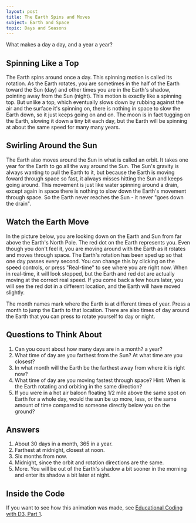 ```yaml
---
layout: post
title: The Earth Spins and Moves
subject: Earth and Space
topic: Days and Seasons
---
```

What makes a day a day, and a year a year?

Spinning Like a Top
-------------------

The Earth spins around once a day. This spinning
motion is called its rotation.
As the Earth rotates, you are sometimes in the
half of the Earth toward the Sun (day) and other times
you are in the Earth's shadow, pointing away from the Sun
(night). This motion is exactly like a spinning top.
But unlike a top, which eventually slows down by rubbing
against the air and the surface it's spinning on,
there is nothing in space to slow the Earth down, so it
just keeps going on and on. The moon is in fact tugging
on the Earth, slowing it down a tiny bit each day, but the Earth
will be spinning at about the same speed for many many years.

Swirling Around the Sun
-----------------------

The Earth also moves around the Sun in what is called
an orbit.
It takes one year for the Earth to go all the way around
the Sun.
The Sun's gravity is always wanting to pull
the Earth to it, but because the Earth is moving foward
through space so
fast, it always misses hitting the Sun and keeps going around.
This movement is just like water spinning around a drain,
except again in space there is nothing to slow down the Earth's
movement through space. So the Earth never reaches the Sun -
it never "goes down the drain".

Watch the Earth Move
--------------------

In the picture below, you are looking down on the Earth 
and Sun from far above the Earth's North Pole.
The red dot on the Earth represents you. Even though you
don't feel it, you are moving around with the Earth as it
rotates and moves through space.
The Earth's rotation has been sped up so that one day passes
every second. You can change this by clicking on the speed
controls, or press "Real-time" to see where you are right now.
When in real-time, it will look stopped, but the Earth and
red dot are actually moving at the correct real speed.
If you come back a few hours later, you will see the red
dot in a different location, and the Earth will have moved
slightly.

The month names mark where the Earth is at different times
of year. Press a month to jump the Earth to that location.
There are also times of day around the Earth that you can
press to rotate yourself to day or night.

<script src="http://d3js.org/d3.v3.min.js" charset="utf-8"></script>
<div id="vis"></div>
<script>
(function () {
var data = {
    month: 1,
    hour: 12,
    speedup: 24 * 60 * 60 * 1
};

var svg = d3.select("#vis").append("svg")
    .attr("width", 500)
    .attr("height", 500);

var speeds = svg.selectAll("text.speed")
    .data([
        {name: "Stop", speed: 0},
        {name: "Real-time (now)", speed: 1},
        {name: "Fast", speed: 24 * 60 * 60},
        {name: "Hyper-speed", speed: 24 * 60 * 60 * 5}
        ])
    .enter().append("text")
    .attr("class", "speed")
    .attr("x", 10)
    .attr("y", function (d, i) { return 20 + 20 * i; })
    .style("fill", function (d, i) { return i === 2 ? "black" : "gray"; })
    .text(function (d) { return d.name; })
    .style("cursor", "pointer")
    .on("click", function (d) {
        data.speedup = d.speed;
        if (d.speed === 1) {
            var date = new Date();
            data.month = date.getMonth() + date.getDate()/30 + 0.5;
            data.hour = date.getHours();
        }
        speeds.style("fill", function (dd) {
            return dd === d ? "black" : "gray";
        });
    });

var months = ["Jan", "Feb", "Mar", "Apr",
              "May", "Jun", "Jul", "Aug",
              "Sep", "Oct", "Nov", "Dec"];

var sun = svg.append("circle")
    .attr("cx", 250)
    .attr("cy", 250)
    .attr("r", 30)
    .style("fill", "yellow");

var orbit = svg.append("circle")
    .attr("cx", 250)
    .attr("cy", 250)
    .attr("r", 150)
    .style("fill", "none")
    .style("stroke", "black");

var earthLocation = svg.append("g")
    .attr("transform", "translate(400,250)");

var observer = earthLocation.append("circle")
    .attr("cx", 15)
    .attr("r", 5)
    .style("fill", "red");

var earth = earthLocation.append("circle")
    .attr("r", 15)
    .style("fill", "steelblue");

var earthDark = earthLocation.append("path")
    .attr("d", "m0,15 a15,15 0 1,0 0,-30")
    .style("fill", "black")
    .style("opacity", 0.5);

svg.selectAll("text.month")
    .data(months)
    .enter().append("text")
    .attr("class", "month")
    .attr("x", function (d, i) {
        var angle = 2 * Math.PI * (i + 1) / 12;
        return 250 + 200 * Math.cos(angle);
    })
    .attr("y", function (d, i) {
        var angle = 2 * Math.PI * (i + 1) / 12;
        return 250 - 200 * Math.sin(angle);
    })
    .text(function (d) { return d; })
    .style("text-anchor", "middle")
    .attr("dy", ".3em")
    .style("cursor", "pointer")
    .on("click", function (d, i) {
        data.month = i + 1;
    });

earthLocation.selectAll("g.hour")
    .data([0, 3, 6, 9, 12, 15, 18, 21])
    .enter().append("g")
    .attr("class", "hour")
    .attr("transform", function (d) {
        var angle = 2 * Math.PI * d / 24;
            x = 30 * Math.cos(angle),
            y = -30 * Math.sin(angle);
        return "translate(" + x + "," + y + ")";
    })
    .append("text")
    .text(function (d) {
        return (d % 12 === 0 ? 12 : d % 12) +
               (d < 12 ? "a" : "p");
    })
    .style("font-size", 8)
    .style("text-anchor", "middle")
    .attr("dy", ".3em")
    .style("cursor", "pointer")
    .on("click", function (d) {
        data.hour = d;
    });

function update() {
    if (data.lastTime) {
        var hourDelta = data.speedup * (Date.now() - data.lastTime) / (1000 * 60 * 60),
            dayDelta = hourDelta / 24,
            yearDelta = dayDelta / 365.242,
            monthDelta = yearDelta * 12;
        data.hour += hourDelta;
        data.month += monthDelta;
    }
    data.lastTime = Date.now();

    // Position Earth
    var angle = 2 * Math.PI * (data.month / 12),
        angleDegrees = angle * 180 / Math.PI,
        x = 250 + 150 * Math.cos(angle),
        y = 250 - 150 * Math.sin(angle);
    earthLocation.attr("transform", "translate(" + x + "," + y + ")"
        + "rotate(" + -angleDegrees + ")");

    // Position observer
    var timeAngle = 2 * Math.PI * (data.hour / 24),
        timeX = 15 * Math.cos(timeAngle),
        timeY = -15 * Math.sin(timeAngle);
    observer
        .attr("cx", timeX)
        .attr("cy", timeY);
    earthLocation.selectAll("g.hour").selectAll("text")
        .attr("transform",
            "rotate(" + angleDegrees + ")");

    setTimeout(update, 10);
}

update();

}());
</script>

Questions to Think About
------------------------

1. Can you count about how many days are in a month? a year?
2. What time of day are you farthest from the Sun? At what time are you closest?
3. In what month will the Earth be the farthest away from where it is right now?
4. What time of day are you moving fastest through space? Hint: When is
   the Earth rotating and orbiting in the same direction?
5. If you were in a hot air baloon floating 1/2 mile above the same
   spot on Earth for a whole day, would the sun be up more, less,
   or the same amount of time compared to someone directly below
   you on the ground?

Answers
-------

1. About 30 days in a month, 365 in a year.
2. Farthest at midnight, closest at noon.
3. Six months from now.
4. Midnight, since the orbit and rotation directions are the same.
5. More. You will be out of the Earth's shadow a bit sooner
   in the morning and enter its shadow a bit later at night.

Inside the Code
---------------

If you want to see how this animation was made, see [Educational Coding with D3, Part 1](http://jeffbaumes.github.io/relateucate/2013/12/26/educational-coding-with-d3-part-1/).
